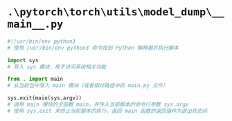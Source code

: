 # `.\pytorch\torch\utils\model_dump\__main__.py`

```py
#!/usr/bin/env python3
# 使用 /usr/bin/env python3 命令找到 Python 解释器并执行脚本

import sys
# 导入 sys 模块，用于访问系统相关功能

from . import main
# 从当前包中导入 main 模块（或者相对路径中的 main.py 文件）

sys.exit(main(sys.argv))
# 调用 main 模块的主函数 main，并传入当前脚本的命令行参数 sys.argv
# 使用 sys.exit 来终止当前脚本的执行，返回 main 函数的返回值作为退出状态码
```